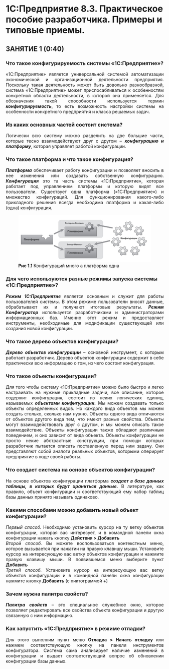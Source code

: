 # 1С:Предприятие 8.3. Практическое пособие разработчика. Примеры и типовые приемы.
## ЗАНЯТИЕ 1 (0:40)
### Что такое конфигурируемость системы «1С:Предприятие»?

<div align="justify">
«1С:Предприятие» является универсальной системой автоматизации экономической и организационной деятельности предприятия. Поскольку такая деятельность может быть довольно разнообразной, система «1С:Предприятие» может приспосабливаться к особенностям конкретной области деятельности, в которой она применяется. Для обозначения такой способности используется термин <i><b>конфигурируемость</b></i>, то есть возможность настройки системы на особенности конкретного предприятия и класса решаемых задач.
</div>

### Из каких основных частей состоит система?
<div align="justify">
Логически всю систему можно разделить на две большие части, которые тесно взаимодействуют друг с другом – <i><b>конфигурацию и платформу</b></i>, которая управляет работой конфигурации.  
</div>


### Что такое платформа и что такое конфигурация?
<div align="justify">
<i><b>Платформа</b></i> обеспечивает работу конфигурации и позволяет вносить в нее изменения или создавать собственную конфигурацию. <i><b>Конфигурация</b></i> это та часть системы «1С:Предприятие», которая работает под управлением платформы и которую видят все пользователи. Существует одна платформа («1С:Предприятие») и множество конфигураций. Для функционирования какого-либо прикладного решения всегда необходима платформа и какая-либо (одна) конфигурация.

<figure class = "pic1_1">
	<img src="img/pic1_1.jpg" alt="Конфигураций много а платформа одна">
	<figcaption><b>Рис 1.1</b> Конфигураций много а платформа одна</figcaption>
</figure>

</div>


### Для чего используются разные режимы запуска системы «1С:Предприятие»?
<div align="justify">
<i><b>Режим 1С:Предприятие</b></i> является основным и служит для работы пользователей системы. В этом режиме пользователи вносят данные, обрабатывают их и получают итоговые результаты. <i><b>Режим Конфигуратор</b></i> используется разработчиками и администраторами информационных баз. Именно этот режим и предоставляет инструменты, необходимые для модификации существующей или создания новой конфигурации.
</div>


### Что такое дерево объектов конфигурации?
<div align="justify">
<i><b>Дерево объектов конфигурации</b></i> – основной инструмент, с которым работает разработчик. Дерево объектов конфигурации содержит в себе практически всю информацию о том, из чего состоит конфигурация.
</div>


### Что такое объекты конфигурации?
<div align="justify">
Для того чтобы систему «1С:Предприятие» можно было быстро 
и легко настраивать на нужные прикладные задачи, все описание, 
которое содержит конфигурация, состоит из неких логических 
единиц, называемых <i><b>объектами конфигурации.</b></i> Мы можем создавать только 
объекты определенных видов. Но каждого вида объектов мы можем создать столько, сколько нам нужно. Объекты одного вида отличаются от объектов другого вида тем, что имеют разные свойства. Объекты могут взаимодействовать друг с другом, и мы можем описать такое взаимодействие. Объекты конфигурации также обладают различным поведением, и оно зависит от вида объекта. Объекты конфигурации не просто некие абстрактные конструкции, при помощи которых разработчик 
пытается описать поставленную перед ним задачу. Они представляют 
собой аналоги реальных объектов, которыми оперирует предприятие 
в ходе своей работы. 
</div>


###  Что создает система на основе объектов конфигурации?
<div align="justify">
На основе объектов конфигурации платформа <i><b>создает в базе данных таблицы, в которых будут храниться данные.</b></i> В литературе, как правило, объект конфигурации и соответствующий 
ему набор таблиц базы данных принято называть одинаково.
</div>


### Какими способами можно добавить новый объект конфигурации?
<div align="justify">
<i>Первый способ.</i> Необходимо установить курсор на ту ветку объектов 
конфигурации, которая вас интересует, и в командной панели окна 
конфигурации нажать кнопку <b>Действия > Добавить</b><br>
<i>Второй способ.</i> Вы можете воспользоваться контекстным меню, 
которое вызывается при нажатии на правую клавишу мыши. Установите курсор на интересующую вас ветку объектов конфигурации и нажмите правую клавишу мыши. В появившемся меню выберите 
пункт <b>Добавить</b><br>
<i>Третий способ.</i> Установите курсор на интересующую вас ветку объектов конфигурации и в командной панели окна конфигурации нажмите кнопку <b>Добавить</b> (с пиктограммой +)
</div>


### Зачем нужна палитра свойств?
<div align="justify">
<i><b>Палитра свойств</b></i>     – это специальное служебное окно, которое 
позволяет редактировать все свойства объекта конфигурации 
и другую связанную с ним информацию.
</div>


### Как запустить «1С:Предприятие» в режиме отладки?
<div align="justify">
Для этого выполним пункт меню <b>Отладка > Начать отладку</b> или 
нажмем соответствующую кнопку на панели инструментов 
конфигуратора. Система сама анализирует наличие изменений 
в конфигурации и выдает соответствующий вопрос об обновлении 
конфигурации базы данных.
</div>


